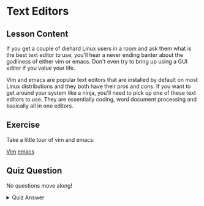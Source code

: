 # Text Editors

## Lesson Content

If you get a couple of diehard Linux users in a room and ask them what is the best text editor to use, you'll hear a never ending banter about the godliness of either vim or emacs. Don't even try to bring up using a GUI editor if you value your life. 

Vim and emacs are popular text editors that are installed by default on most Linux distributions and they both have their pros and cons. If you want to get around your system like a ninja, you'll need to pick up one of these text editors to use. They are essentially coding, word document processing and basically all in one editors.

## Exercise

Take a little tour of vim and emacs:

<a href="http://www.vim.org/">Vim</a>
<a href="https://www.gnu.org/software/emacs/">emacs</a>

## Quiz Question

No questions move along!

<details>
    <summary>Quiz Answer</summary>
</details>